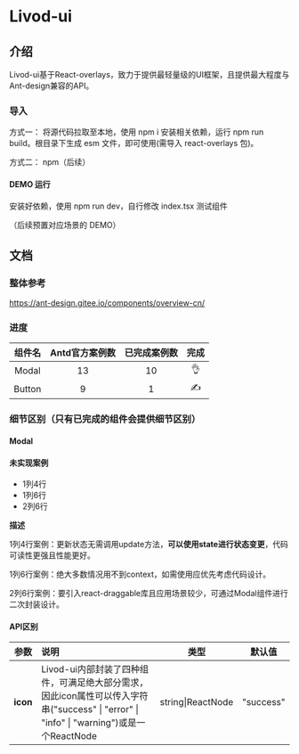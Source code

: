 # Livod-ui

## 介绍

Livod-ui基于React-overlays，致力于提供最轻量级的UI框架，且提供最大程度与Ant-design兼容的API。

### 导入

方式一： 将源代码拉取至本地，使用 npm i 安装相关依赖，运行 npm run build。根目录下生成 esm 文件，即可使用(需导入 react-overlays 包)。

方式二： npm（后续）

#### DEMO 运行

安装好依赖，使用 npm run dev，自行修改 index.tsx 测试组件

（后续预置对应场景的 DEMO）

## 文档

### 整体参考

https://ant-design.gitee.io/components/overview-cn/

### 进度

| 组件名 | Antd官方案例数 | 已完成案例数 | 完成 |
| :----: | :------------: | :----------: | :--: |
| Modal  |       13       |      10      |  👌   |
| Button |       9        |      1       |  ✍️   |

### 细节区别（只有已完成的组件会提供细节区别）

#### Modal

#### 未实现案例

- 1列4行
- 1列6行
- 2列6行

__描述__

1列4行案例：更新状态无需调用update方法，**可以使用state进行状态变更**，代码可读性更强且性能更好。

1列6行案例：绝大多数情况用不到context，如需使用应优先考虑代码设计。

2列6行案例：要引入react-draggable库且应用场景较少，可通过Modal组件进行二次封装设计。

#### API区别

|   参数   | 说明                                                         |       类型        |  默认值   |
| :------: | :----------------------------------------------------------- | :---------------: | :-------: |
| **icon** | Livod-ui内部封装了四种组件，可满足绝大部分需求，因此icon属性可以传入字符串("success" \| "error" \| "info" \| "warning")或是一个ReactNode | string\|ReactNode | "success" |


